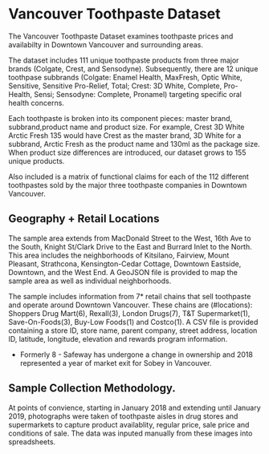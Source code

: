 # Vancouver Toothpaste Dataset

The Vancouver Toothpaste Dataset examines toothpaste prices and availabilty in Downtown Vancouver and surrounding areas.

The dataset includes 111 unique toothpaste products from three major brands (Colgate, Crest, and Sensodyne). Subsequently, there are 12 unique toothpase subbrands (Colgate: Enamel Health, MaxFresh, Optic White, Sensitive, Sensitive Pro-Relief, Total; Crest: 3D White, Complete, Pro-Health, Sensi; Sensodyne: Complete, Pronamel) targeting specific oral health concerns. 

Each toothpaste is broken into its component pieces: master brand, subbrand,product name and product size. For example, Crest 3D White Arctic Fresh 135 would have Crest as the master brand, 3D White for a subbrand, Arctic Fresh as the product name and 130ml as the package size. When product size differences are introduced, our dataset grows to 155 unique products. 

Also included is a matrix of functional claims for each of the 112 different toothpastes sold by the major three toothpaste companies in Downtown Vancouver. 

## Geography + Retail Locations
The sample area extends from MacDonald Street to the West, 16th Ave to the South, Knight St/Clark Drive to the East and Burrard Inlet to the North. This area includes the neighborhoods of Kitsilano, Fairview, Mount Pleasant, Strathcona, Kensington-Cedar Cottage, Downtown Eastside, Downtown, and the West End. A GeoJSON file is provided to map the sample area as well as individual neighborhoods.

The sample includes information from 7* retail chains that sell toothpaste and operate around Downtown Vancouver. These chains are (#locations): Shoppers Drug Mart(6), Rexall(3), London Drugs(7), T&T Supermarket(1), Save-On-Foods(3), Buy-Low Foods(1) and Costco(1). A CSV file is provided  containing a store ID, store name, parent company, street address, location ID, latitude, longitude, elevation and rewards program information. 

* Formerly 8 - Safeway has undergone a change in ownership and 2018 represented a year of market exit for Sobey in Vancouver. 

## Sample Collection Methodology.
At points of convience, starting in January 2018 and extending until January 2019, photographs were taken of toothpaste aisles in drug stores and supermarkets to capture product availablity, regular price, sale price and conditions of sale. The data was inputed manually from these images into spreadsheets.
